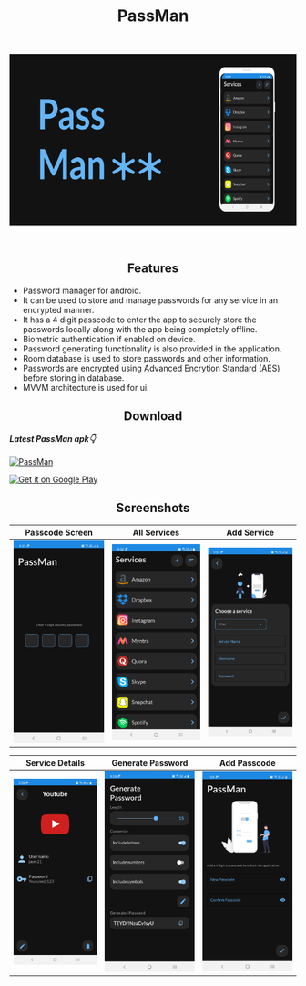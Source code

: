 <h1 align="center">PassMan</h1>
  <br/>
  <p align="center"><img src="screenshots/preview_screenshots/feature_graphic.png" height="300" /></p>
  <br/>
  
<h2 align="center">Features</h2>

- Password manager for android.
- It can be used to store and manage passwords for any service in an encrypted manner.
- It has a 4 digit passcode to enter the app to securely store the passwords locally along with the app being completely offline.
- Biometric authentication if enabled on device.
- Password generating functionality is also provided in the application.
- Room database is used to store passwords and other information.
- Passwords are encrypted using Advanced Encrytion Standard (AES) before storing in database.
- MVVM architecture is used for ui.

<h2 align="center">Download</h2>

***Latest PassMan apk👇***
<br>
<br>
[![PassMan](https://img.shields.io/badge/PassMan-APK-%2364B5F6?style=for-the-badge&logo=android)](https://play.google.com/store/apps/details?id=dev.jaym21.passman)

<a href='https://play.google.com/store/apps/details?id=sumaim.passman'><img alt='Get it on Google Play' src='https://play.google.com/intl/en_us/badges/static/images/badges/en_badge_web_generic.png'/></a>

<h2 align="center">Screenshots</h2>

|   Passcode Screen    | All Services    |   Add Service   
|---	|---	|---
|  ![](https://github.com/jaym21/PassMan/blob/main/screenshots/passcode_screen.jpg)    |  ![](https://github.com/jaym21/PassMan/blob/main/screenshots/main_screen.jpg)    |   ![](https://github.com/jaym21/PassMan/blob/main/screenshots/add_service.jpg)    

|   Service Details  |   Generate Password    | Add Passcode    |
|---    |---	|---	|
|   ![](https://github.com/jaym21/PassMan/blob/main/screenshots/service_open.jpg)    |   ![](https://github.com/jaym21/PassMan/blob/main/screenshots/generated_password.jpg)      |   ![](https://github.com/jaym21/PassMan/blob/main/screenshots/add_passcode.jpg)

<br />


